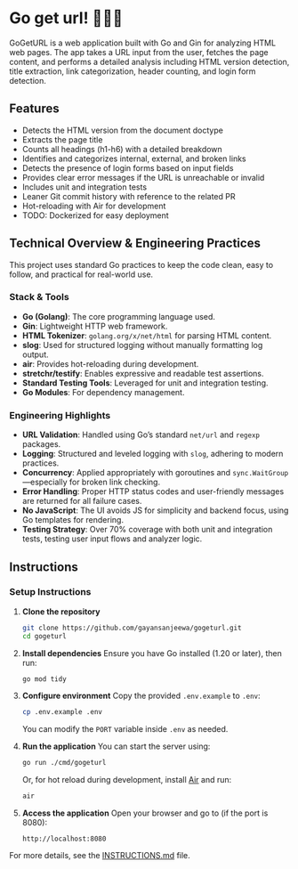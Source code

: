 # Go get url! 🏃‍♂️‍➡

GoGetURL is a web application built with Go and Gin for analyzing HTML web pages. The app takes a URL input from the user, fetches the page content, and performs a detailed analysis including HTML version detection, title extraction, link categorization, header counting, and login form detection.

## Features

- Detects the HTML version from the document doctype
- Extracts the page title
- Counts all headings (h1-h6) with a detailed breakdown
- Identifies and categorizes internal, external, and broken links
- Detects the presence of login forms based on input fields
- Provides clear error messages if the URL is unreachable or invalid
- Includes unit and integration tests
- Leaner Git commit history with reference to the related PR 
- Hot-reloading with Air for development
- TODO: Dockerized for easy deployment

## Technical Overview & Engineering Practices

This project uses standard Go practices to keep the code clean, easy to follow, and practical for real-world use.
### Stack & Tools

- **Go (Golang)**: The core programming language used.
- **Gin**: Lightweight HTTP web framework.
- **HTML Tokenizer**: `golang.org/x/net/html` for parsing HTML content.
- **slog**: Used for structured logging without manually formatting log output.
- **air**: Provides hot-reloading during development.
- **stretchr/testify**: Enables expressive and readable test assertions.
- **Standard Testing Tools**: Leveraged for unit and integration testing.
- **Go Modules**: For dependency management.

### Engineering Highlights

- **URL Validation**: Handled using Go’s standard `net/url` and `regexp` packages.
- **Logging**: Structured and leveled logging with `slog`, adhering to modern practices.
- **Concurrency**: Applied appropriately with goroutines and `sync.WaitGroup`—especially for broken link checking.
- **Error Handling**: Proper HTTP status codes and user-friendly messages are returned for all failure cases.
- **No JavaScript**: The UI avoids JS for simplicity and backend focus, using Go templates for rendering.
- **Testing Strategy**: Over 70% coverage with both unit and integration tests, testing user input flows and analyzer logic.

## Instructions

### Setup Instructions

1. **Clone the repository**
   ```bash
   git clone https://github.com/gayansanjeewa/gogeturl.git
   cd gogeturl
   ```

2. **Install dependencies**
   Ensure you have Go installed (1.20 or later), then run:
   ```bash
   go mod tidy
   ```

3. **Configure environment**
   Copy the provided `.env.example` to `.env`:
   ```bash
   cp .env.example .env
   ```
   You can modify the `PORT` variable inside `.env` as needed.

4. **Run the application**
   You can start the server using:
   ```bash
   go run ./cmd/gogeturl
   ```
   Or, for hot reload during development, install [Air](https://github.com/air-verse/air) and run:
   ```bash
   air
   ```

5. **Access the application**
   Open your browser and go to (if the port is 8080):
   ```
   http://localhost:8080
   ```

For more details, see the [INSTRUCTIONS.md](./INSTRUCTIONS.md) file.
